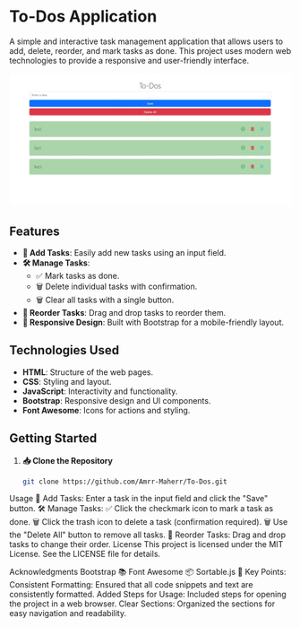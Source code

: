 # To-Dos Application

A simple and interactive task management application that allows users to add, delete, reorder, and mark tasks as done. This project uses modern web technologies to provide a responsive and user-friendly interface.

![Application Screenshot](https://github.com/Amrr-Maherr/To-Dos/blob/master/readeMe/Screenshot_30-8-2024_4263_127.0.0.1.jpeg?raw=true)

## Features

- **📝 Add Tasks**: Easily add new tasks using an input field.
- **🛠️ Manage Tasks**: 
  - ✅ Mark tasks as done.
  - 🗑️ Delete individual tasks with confirmation.
  - 🗑️ Clear all tasks with a single button.
- **🔄 Reorder Tasks**: Drag and drop tasks to reorder them.
- **📱 Responsive Design**: Built with Bootstrap for a mobile-friendly layout.

## Technologies Used

- **HTML**: Structure of the web pages.
- **CSS**: Styling and layout.
- **JavaScript**: Interactivity and functionality.
- **Bootstrap**: Responsive design and UI components.
- **Font Awesome**: Icons for actions and styling.

## Getting Started

1. **📥 Clone the Repository**
   ```bash
   git clone https://github.com/Amrr-Maherr/To-Dos.git
Usage
📝 Add Tasks: Enter a task in the input field and click the "Save" button.
🛠️ Manage Tasks:
✅ Click the checkmark icon to mark a task as done.
🗑️ Click the trash icon to delete a task (confirmation required).
🗑️ Use the "Delete All" button to remove all tasks.
🔄 Reorder Tasks: Drag and drop tasks to change their order.
License
This project is licensed under the MIT License. See the LICENSE file for details.

Acknowledgments
Bootstrap 📚
Font Awesome 📦
Sortable.js 🔄
Key Points:
Consistent Formatting: Ensured that all code snippets and text are consistently formatted.
Added Steps for Usage: Included steps for opening the project in a web browser.
Clear Sections: Organized the sections for easy navigation and readability.
